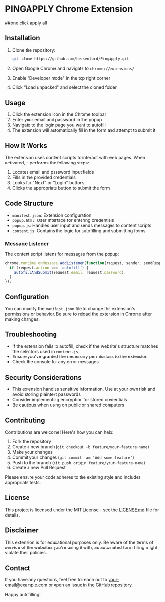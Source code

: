 # PINGAPPLY Chrome Extension
##one click apply all



## Installation

1. Clone the repository:
   ```bash
   git clone https://github.com/heisenlord/PingApply.git
   ```

2. Open Google Chrome and navigate to `chrome://extensions/`
3. Enable "Developer mode" in the top right corner
4. Click "Load unpacked" and select the cloned folder

## Usage

1. Click the extension icon in the Chrome toolbar
2. Enter your email and password in the popup
3. Navigate to the login page you want to autofill
4. The extension will automatically fill in the form and attempt to submit it

## How It Works

The extension uses content scripts to interact with web pages. When activated, it performs the following steps:

1. Locates email and password input fields
2. Fills in the provided credentials
3. Looks for "Next" or "Login" buttons
4. Clicks the appropriate button to submit the form

## Code Structure

- `manifest.json`: Extension configuration
- `popup.html`: User interface for entering credentials
- `popup.js`: Handles user input and sends messages to content scripts
- `content.js`: Contains the logic for autofilling and submitting forms

### Message Listener

The content script listens for messages from the popup:

```javascript
chrome.runtime.onMessage.addListener(function(request, sender, sendResponse) {
  if (request.action === 'autofill') {
    autofillAndSubmit(request.email, request.password);
  }
});
```

## Configuration

You can modify the `manifest.json` file to change the extension's permissions or behavior. Be sure to reload the extension in Chrome after making changes.

## Troubleshooting

- If the extension fails to autofill, check if the website's structure matches the selectors used in `content.js`
- Ensure you've granted the necessary permissions to the extension
- Check the console for any error messages

## Security Considerations

- This extension handles sensitive information. Use at your own risk and avoid storing plaintext passwords
- Consider implementing encryption for stored credentials
- Be cautious when using on public or shared computers

## Contributing

Contributions are welcome! Here's how you can help:

1. Fork the repository
2. Create a new branch (`git checkout -b feature/your-feature-name`)
3. Make your changes
4. Commit your changes (`git commit -am 'Add some feature'`)
5. Push to the branch (`git push origin feature/your-feature-name`)
6. Create a new Pull Request

Please ensure your code adheres to the existing style and includes appropriate tests.

## License

This project is licensed under the MIT License - see the [LICENSE.md](LICENSE.md) file for details.

## Disclaimer

This extension is for educational purposes only. Be aware of the terms of service of the websites you're using it with, as automated form filling might violate their policies.

## Contact

If you have any questions, feel free to reach out to [your-email@example.com](mailto:your-email@example.com) or open an issue in the GitHub repository.

Happy autofilling!
